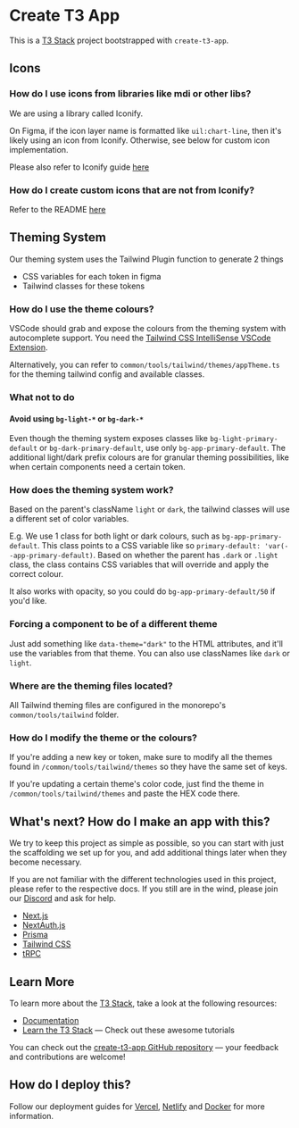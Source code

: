 # Create T3 App

This is a [T3 Stack](https://create.t3.gg/) project bootstrapped with `create-t3-app`.

## Icons

### How do I use icons from libraries like mdi or other libs?

We are using a library called Iconify.

On Figma, if the icon layer name is formatted like `uil:chart-line`, then it's likely using an icon from Iconify. Otherwise, see below for custom icon implementation.

Please also refer to Iconify guide [here](https://github.com/iconify/iconify/tree/main/iconify-icon/react)

### How do I create custom icons that are not from Iconify?

Refer to the README [here](https://github.com/AfterClass-io/afterclass.io-v2/tree/main/src/common/components/CustomIcon/README.md)

## Theming System

Our theming system uses the Tailwind Plugin function to generate 2 things

- CSS variables for each token in figma
- Tailwind classes for these tokens

### How do I use the theme colours?

VSCode should grab and expose the colours from the theming system with autocomplete support. You need the [Tailwind CSS IntelliSense VSCode Extension](https://marketplace.visualstudio.com/items?itemName=bradlc.vscode-tailwindcss).

Alternatively, you can refer to `common/tools/tailwind/themes/appTheme.ts` for the theming tailwind config and available classes.

### What not to do

#### Avoid using `bg-light-*` or `bg-dark-*`

Even though the theming system exposes classes like `bg-light-primary-default` or `bg-dark-primary-default`, use only `bg-app-primary-default`. The additional light/dark prefix colours are for granular theming possibilities, like when certain components need a certain token.

### How does the theming system work?

Based on the parent's className `light` or `dark`, the tailwind classes will use a different set of color variables.

E.g. We use 1 class for both light or dark colours, such as `bg-app-primary-default`. This class points to a CSS variable like so `primary-default: 'var(--app-primary-default)`. Based on whether the parent has `.dark` or `.light` class, the class contains CSS variables that will override and apply the correct colour.

It also works with opacity, so you could do `bg-app-primary-default/50` if you'd like.

### Forcing a component to be of a different theme

Just add something like `data-theme="dark"` to the HTML attributes, and it'll use the variables from that theme. You can also use classNames like `dark` or `light`.

### Where are the theming files located?

All Tailwind theming files are configured in the monorepo's `common/tools/tailwind` folder.

### How do I modify the theme or the colours?

If you're adding a new key or token, make sure to modify all the themes found in `/common/tools/tailwind/themes` so they have the same set of keys.

If you're updating a certain theme's color code, just find the theme in `/common/tools/tailwind/themes` and paste the HEX code there.

## What's next? How do I make an app with this?

We try to keep this project as simple as possible, so you can start with just the scaffolding we set up for you, and add additional things later when they become necessary.

If you are not familiar with the different technologies used in this project, please refer to the respective docs. If you still are in the wind, please join our [Discord](https://t3.gg/discord) and ask for help.

- [Next.js](https://nextjs.org)
- [NextAuth.js](https://next-auth.js.org)
- [Prisma](https://prisma.io)
- [Tailwind CSS](https://tailwindcss.com)
- [tRPC](https://trpc.io)

## Learn More

To learn more about the [T3 Stack](https://create.t3.gg/), take a look at the following resources:

- [Documentation](https://create.t3.gg/)
- [Learn the T3 Stack](https://create.t3.gg/en/faq#what-learning-resources-are-currently-available) — Check out these awesome tutorials

You can check out the [create-t3-app GitHub repository](https://github.com/t3-oss/create-t3-app) — your feedback and contributions are welcome!

## How do I deploy this?

Follow our deployment guides for [Vercel](https://create.t3.gg/en/deployment/vercel), [Netlify](https://create.t3.gg/en/deployment/netlify) and [Docker](https://create.t3.gg/en/deployment/docker) for more information.
